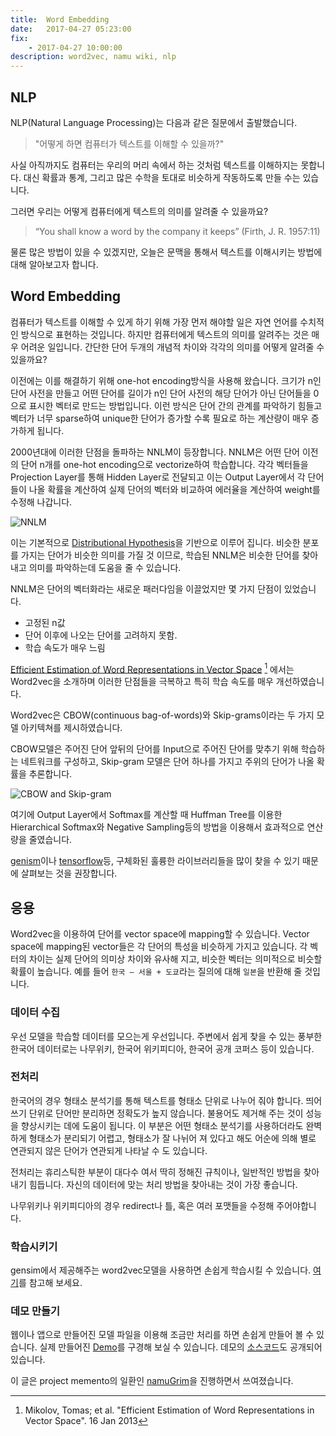 ```yaml
---
title:  Word Embedding
date:   2017-04-27 05:23:00
fix:
    - 2017-04-27 10:00:00
description: word2vec, namu wiki, nlp
---
```

## NLP

NLP(Natural Language Processing)는 다음과 같은 질문에서 출발했습니다.

> "어떻게 하면 컴퓨터가 텍스트를 이해할 수 있을까?"

사실 아직까지도 컴퓨터는 우리의 머리 속에서 하는 것처럼 텍스트를 이해하지는 못합니다. 
대신 확률과 통계, 그리고 많은 수학을 토대로 비슷하게 작동하도록 만들 수는 있습니다.

그러면 우리는 어떻게 컴퓨터에게 텍스트의 의미를 알려줄 수 있을까요?

> “You shall know a word by the company it keeps” (Firth, J. R. 1957:11)

물론 많은 방법이 있을 수 있겠지만, 오늘은 문맥을 통해서 텍스트를 이해시키는 방법에 대해 알아보고자 합니다.

## Word Embedding

컴퓨터가 텍스트를 이해할 수 있게 하기 위해 가장 먼저 해야할 일은 자연 언어를 수치적인 방식으로 표현하는 것입니다. 
하지만 컴퓨터에게 텍스트의 의미를 알려주는 것은 매우 어려운 일입니다. 
간단한 단어 두개의 개념적 차이와 각각의 의미를 어떻게 알려줄 수 있을까요?

이전에는 이를 해결하기 위해 one-hot encoding방식을 사용해 왔습니다. 
크기가 n인 단어 사전을 만들고 어떤 단어를 길이가 n인 단어 사전의 해당 단어가 아닌 단어들을 0으로 표시한 벡터로 만드는 방법입니다. 
이런 방식은 단어 간의 관계를 파악하기 힘들고 벡터가 너무 sparse하여 unique한 단어가 증가할 수록 필요로 하는 계산량이 매우 증가하게 됩니다.

2000년대에 이러한 단점을 돌파하는 NNLM이 등장합니다. 
NNLM은 어떤 단어 이전의 단어 n개를 one-hot encoding으로 vectorize하여 학습합니다. 
각각 벡터들을 Projection Layer를 통해 Hidden Layer로 전달되고 
이는 Output Layer에서 각 단어들이 나올 확률을 계산하여 실제 단어의 벡터와 비교하여 에러율을 계산하여 weight를 수정해 나갑니다. 

![NNLM](https://drive.google.com/uc?id=0BwQhFb-IfuTFZ1pEVUc2dllEUGs)

이는 기본적으로 [Distributional Hypothesis](https://en.wikipedia.org/wiki/Distributional_semantics#Distributional_Hypothesis)을 기반으로 이루어 집니다. 비슷한 분포를 가지는 단어가 비슷한 의미를 가질 것 이므로, 학습된 NNLM은 비슷한 단어를 찾아내고 의미를 파악하는데 도움을 줄 수 있습니다.

NNLM은 단어의 벡터화라는 새로운 패러다임을 이끌었지만 몇 가지 단점이 있었습니다.

- 고정된  n값
- 단어 이후에 나오는 단어를 고려하지 못함.
- 학습 속도가 매우 느림

[Efficient Estimation of Word Representations in Vector Space](https://arxiv.org/abs/1301.3781) [^word2vec] 에서는 Word2vec을 소개하며 이러한 단점들을 극복하고 특히 학습 속도를 매우 개선하였습니다.

Word2vec은 CBOW(continuous bag-of-words)와 Skip-grams이라는 두 가지 모델 아키텍쳐를 제시하였습니다. 

CBOW모델은 주어진 단어 앞뒤의 단어를 Input으로 주어진 단어를 맞추기 위해 학습하는 네트워크를 구성하고, 
Skip-gram 모델은 단어 하나를 가지고 주위의 단어가 나올 확률을 추론합니다.

![CBOW and Skip-gram](https://drive.google.com/uc?id=0BwQhFb-IfuTFeWhUZGU3NnBmMGs)


여기에 Output Layer에서 Softmax를 계산할 때 Huffman Tree를 이용한 Hierarchical Softmax와 
Negative Sampling등의 방법을 이용해서 효과적으로 연산량을 줄였습니다. 

[genism](https://radimrehurek.com/gensim/models/word2vec.html)이나 [tensorflow](https://www.tensorflow.org/tutorials/word2vec)등, 구체화된 훌륭한 라이브러리들을 많이 찾을 수 있기 때문에 살펴보는 것을 권장합니다.

## 응용

Word2vec을 이용하여 단어를 vector space에 mapping할 수 있습니다. 
Vector space에 mapping된 vector들은 각 단어의 특성을 비슷하게 가지고 있습니다. 
각 벡터의 차이는 실제 단어의 의미상 차이와 유사해 지고, 비슷한 벡터는 의미적으로 비슷할 확률이 높습니다. 
예를 들어 `한국 – 서울 + 도쿄`라는 질의에 대해 `일본`을 반환해 줄 것입니다.

### 데이터 수집

우선 모델을 학습할 데이터를 모으는게 우선입니다. 
주변에서 쉽게 찾을 수 있는 풍부한 한국어 데이터로는 나무위키, 한국어 위키피디아, 한국어 공개 코퍼스 등이 있습니다.

### 전처리

한국어의 경우 형태소 분석기를 통해 텍스트를 형태소 단위로 나누어 줘야 합니다. 띄어쓰기 단위로 단어만 분리하면 정확도가 높지 않습니다.
불용어도 제거해 주는 것이 성능을 향상시키는 데에 도움이 됩니다. 이 부분은 어떤 형태소 분석기를 사용하더라도 완벽하게 형태소가 분리되기 어렵고,
형태소가 잘 나뉘어 져 있다고 해도 어순에 의해 별로 연관되지 않은 단어가 연관되게 나타날 수 도 있습니다.

전처리는 휴리스틱한 부분이 대다수 여서 딱히 정해진 규칙이나, 일반적인 방법을 찾아내기 힘듭니다.
자신의 데이터에 맞는 처리 방법을 찾아내는 것이 가장 좋습니다.

나무위키나 위키피디아의 경우 redirect나 틀, 혹은 여러 포맷들을 수정해 주어야합니다.

### 학습시키기

gensim에서 제공해주는 word2vec모델을 사용하면 손쉽게 학습시킬 수 있습니다.
[여기](https://radimrehurek.com/gensim/models/word2vec.html)를 참고해 보세요.

### 데모 만들기

웹이나 앱으로 만들어진 모델 파일을 이용해 조금만 처리를 하면 손쉽게 만들어 볼 수 있습니다.
실제 만들어진 [Demo](http:/server2.memento.live:5000)를 구경해 보실 수 있습니다. 데모의 [소스코드](https://github.com/memento7/word2demo)도 공개되어 있습니다.

이 글은 project memento의 일환인 [namuGrim](https://github.com/memento7/namuGrim)을 진행하면서 쓰여졌습니다.

[^word2vec]: Mikolov, Tomas; et al. "Efficient Estimation of Word Representations in Vector Space". 16 Jan 2013
